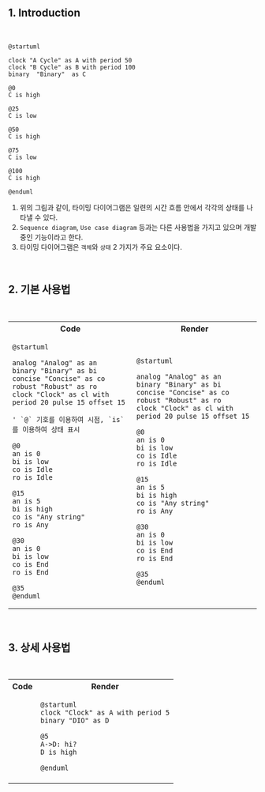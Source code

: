 ## 1. Introduction

<br>

```plantuml
@startuml

clock "A Cycle" as A with period 50
clock "B Cycle" as B with period 100
binary  "Binary"  as C

@0
C is high

@25
C is low

@50
C is high

@75
C is low

@100 
C is high

@enduml
```

1. 위의 그림과 같이, 타이밍 다이어그램은 일련의 시간 흐름 안에서 각각의 상태를 나타낼 수 있다.
2. `Sequence diagram`, `Use case diagram` 등과는 다른 사용법을 가지고 있으며 개발 중인 기능이라고 한다.
3. 타이밍 다이어그램은 `객체`와 `상태` 2 가지가 주요 요소이다.

<br>

## 2. 기본 사용법

<br>

<table>
<tr>
<th>Code</th><th>Render</th>
</tr>

<tr>
<td>

```text
@startuml

analog "Analog" as an
binary "Binary" as bi
concise "Concise" as co
robust "Robust" as ro
clock "Clock" as cl with period 20 pulse 15 offset 15

' `@` 기호를 이용하여 시점, `is`를 이용하여 상태 표시

@0
an is 0
bi is low
co is Idle
ro is Idle

@15
an is 5
bi is high
co is "Any string"
ro is Any

@30
an is 0
bi is low
co is End
ro is End

@35
@enduml
```
</td>
<td>

```plantuml
@startuml

analog "Analog" as an
binary "Binary" as bi
concise "Concise" as co
robust "Robust" as ro
clock "Clock" as cl with period 20 pulse 15 offset 15

@0
an is 0
bi is low
co is Idle
ro is Idle

@15
an is 5
bi is high
co is "Any string"
ro is Any

@30
an is 0
bi is low
co is End
ro is End

@35
@enduml
```
</td>
</tr>
</table>

<br>

## 3. 상세 사용법

<br>

<table>
<tr>
<th>Code</th><th>Render</th>
</tr>

<tr>
<td>

</td>
<td>

```plantuml
@startuml
clock "Clock" as A with period 5
binary "DIO" as D

@5
A->D: hi?
D is high

@enduml
```
</td>
</tr>

<tr>
<td>
</td>
<td>
</td>
</tr>
</table>